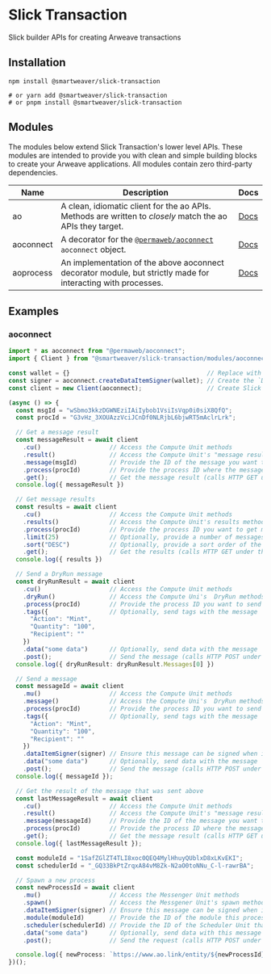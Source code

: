 # Slick Transaction

Slick builder APIs for creating Arweave transactions

## Installation

```text
npm install @smartweaver/slick-transaction

# or yarn add @smartweaver/slick-transaction
# or pnpm install @smartweaver/slick-transaction
```

## Modules

The modules below extend Slick Transaction's lower level APIs. These modules are intended to provide you with clean and simple building blocks to create your Arweave applications. All modules contain zero third-party dependencies.

| Name | Description | Docs |
| - | - | - |
| ao        | A clean, idiomatic client for the ao APIs. Methods are written to _closely_ match the ao APIs they target.         | [Docs](./docs/modules/ao.md) | 
| aoconnect | A decorator for the [`@permaweb/aoconnect`](https://www.npmjs.com/package/@permaweb/aoconnect) `aoconnect` object. | [Docs](./docs/modules/aoconnect.md)
| aoprocess | An implementation of the above aoconnect decorator module, but strictly made for interacting with processes.       | [Docs](./docs/modules/aoprocess.md)

## Examples

### aoconnect

```ts
import * as aoconnect from "@permaweb/aoconnect";
import { Client } from "@smartweaver/slick-transaction/modules/aoconnect/Client.js";

const wallet = {}                                      // Replace with your wallet JWK object here
const signer = aoconnect.createDataItemSigner(wallet); // Create the `DataItem` signer that aoconnect will use
const client = new Client(aoconnect);                  // Create Slick Transaction's aoconnect decorator

(async () => {
  const msgId = "wSbmo3kkzDGWNEziIAiIybob1VsiIsVqp0i0siX8QfQ";
  const procId = "G3vHz_3XOUAzzVciJCnDf0NLRjbL6bjwRT5mAclrLrk";

  // Get a message result
  const messageResult = await client
    .cu()                   // Access the Compute Unit methods
    .result()               // Access the Compute Unit's "message result" methods
    .message(msgId)         // Provide the ID of the message you want to get the result of
    .process(procId)        // Provide the process ID where the message was sent to
    .get();                 // Get the message result (calls HTTP GET under the hood -- hence the method name)
  console.log({ messageResult })

  // Get message results
  const results = await client
    .cu()                   // Access the Compute Unit methods
    .results()              // Access the Compute Unit's results methods to get results from a process
    .process(procId)        // Provide the process ID you want to get messages from
    .limit(25)              // Optionally, provide a number of messages to return
    .sort("DESC")           // Optionally, provide a sort order of the returned results (DESC|ASC)
    .get();                 // Get the results (calls HTTP GET under the hood -- hence the method name)
  console.log({ results })

  // Send a DryRun message
  const dryRunResult = await client
    .cu()                   // Access the Compute Unit methods
    .dryRun()               // Access the Compute Uni's  DryRun methods to send a DryRun message to a process
    .process(procId)        // Provide the process ID you want to send this message to
    .tags({                 // Optionally, send tags with the message
      "Action": "Mint",
      "Quantity": "100",
      "Recipient": ""
    })
    .data("some data")      // Optionally, send data with the message
    .post();                // Send the message (calls HTTP POST under the hood -- hence the method name)
  console.log({ dryRunResult: dryRunResult.Messages[0] })

  // Send a message
  const messageId = await client
    .mu()                   // Access the Compute Unit methods
    .message()              // Access the Compute Uni's  DryRun methods to send a DryRun message to a process
    .process(procId)        // Provide the process ID you want to send this message to
    .tags({                 // Optionally, send tags with the message
      "Action": "Mint",
      "Quantity": "100",
      "Recipient": ""
    })
    .dataItemSigner(signer) // Ensure this message can be signed when it is sent to ao
    .data("some data")      // Optionally, send data with the message
    .post();                // Send the message (calls HTTP POST under the hood -- hence the method name)
  console.log({ messageId });

  // Get the result of the message that was sent above
  const lastMessageResult = await client
    .cu()                   // Access the Compute Unit methods
    .result()               // Access the Compute Unit's "message result" methods
    .message(messageId)     // Provide the ID of the message you want to get the result of
    .process(procId)        // Provide the process ID where the message was sent to
    .get();                 // Get the message result (calls HTTP GET under the hood -- hence the method name)
  console.log({ lastMessageResult });

  const moduleId = "1SafZGlZT4TLI8xoc0QEQ4MylHhuyQUblxD8xLKvEKI";
  const schedulerId = "_GQ33BkPtZrqxA84vM8Zk-N2aO0toNNu_C-l-rawrBA";

  // Spawn a new process
  const newProcessId = await client
    .mu()                   // Access the Messenger Unit methods
    .spawn()                // Access the Messgener Unit's spawn methods to spawn a new process
    .dataItemSigner(signer) // Ensure this message can be signed when it is sent to ao
    .module(moduleId)       // Provide the ID of the module this process should use
    .scheduler(schedulerId) // Provide the ID of the Scheduler Unit that will handle this process
    .data("some data")      // Optionally, send data with this message
    .post();                // Send the request (calls HTTP POST under the hood)

  console.log({ newProcess: `https://www.ao.link/entity/${newProcessId}` });
})();

```

